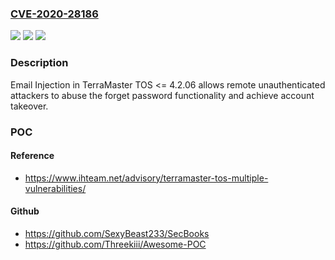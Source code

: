 ### [CVE-2020-28186](https://cve.mitre.org/cgi-bin/cvename.cgi?name=CVE-2020-28186)
![](https://img.shields.io/static/v1?label=Product&message=n%2Fa&color=blue)
![](https://img.shields.io/static/v1?label=Version&message=n%2Fa&color=blue)
![](https://img.shields.io/static/v1?label=Vulnerability&message=n%2Fa&color=brighgreen)

### Description

Email Injection in TerraMaster TOS <= 4.2.06 allows remote unauthenticated attackers to abuse the forget password functionality and achieve account takeover.

### POC

#### Reference
- https://www.ihteam.net/advisory/terramaster-tos-multiple-vulnerabilities/

#### Github
- https://github.com/SexyBeast233/SecBooks
- https://github.com/Threekiii/Awesome-POC

